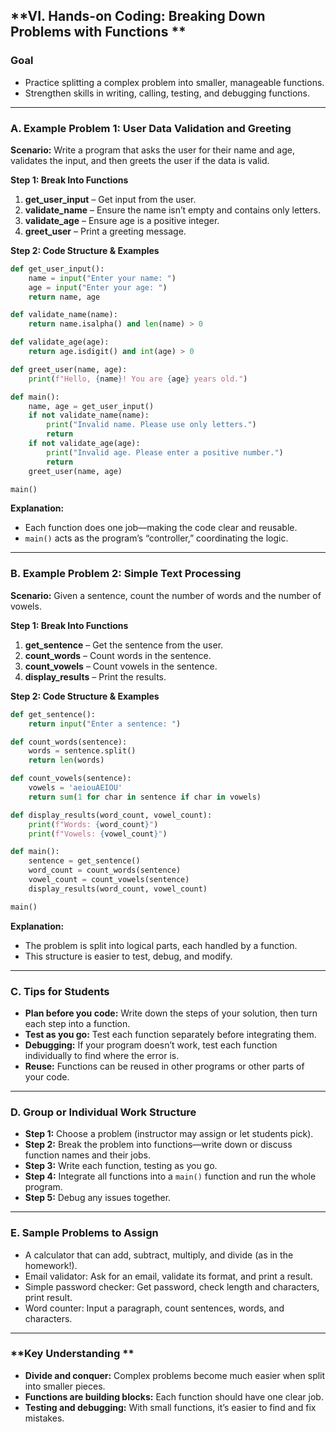 ## **VI. Hands-on Coding: Breaking Down Problems with Functions **

### **Goal**

* Practice splitting a complex problem into smaller, manageable functions.
* Strengthen skills in writing, calling, testing, and debugging functions.

---

### **A. Example Problem 1: User Data Validation and Greeting**

**Scenario:**
Write a program that asks the user for their name and age, validates the input, and then greets the user if the data is valid.

**Step 1: Break Into Functions**

1. **get\_user\_input** – Get input from the user.
2. **validate\_name** – Ensure the name isn’t empty and contains only letters.
3. **validate\_age** – Ensure age is a positive integer.
4. **greet\_user** – Print a greeting message.

**Step 2: Code Structure & Examples**

```python
def get_user_input():
    name = input("Enter your name: ")
    age = input("Enter your age: ")
    return name, age

def validate_name(name):
    return name.isalpha() and len(name) > 0

def validate_age(age):
    return age.isdigit() and int(age) > 0

def greet_user(name, age):
    print(f"Hello, {name}! You are {age} years old.")

def main():
    name, age = get_user_input()
    if not validate_name(name):
        print("Invalid name. Please use only letters.")
        return
    if not validate_age(age):
        print("Invalid age. Please enter a positive number.")
        return
    greet_user(name, age)

main()
```

**Explanation:**

* Each function does one job—making the code clear and reusable.
* `main()` acts as the program’s “controller,” coordinating the logic.

---

### **B. Example Problem 2: Simple Text Processing**

**Scenario:**
Given a sentence, count the number of words and the number of vowels.

**Step 1: Break Into Functions**

1. **get\_sentence** – Get the sentence from the user.
2. **count\_words** – Count words in the sentence.
3. **count\_vowels** – Count vowels in the sentence.
4. **display\_results** – Print the results.

**Step 2: Code Structure & Examples**

```python
def get_sentence():
    return input("Enter a sentence: ")

def count_words(sentence):
    words = sentence.split()
    return len(words)

def count_vowels(sentence):
    vowels = 'aeiouAEIOU'
    return sum(1 for char in sentence if char in vowels)

def display_results(word_count, vowel_count):
    print(f"Words: {word_count}")
    print(f"Vowels: {vowel_count}")

def main():
    sentence = get_sentence()
    word_count = count_words(sentence)
    vowel_count = count_vowels(sentence)
    display_results(word_count, vowel_count)

main()
```

**Explanation:**

* The problem is split into logical parts, each handled by a function.
* This structure is easier to test, debug, and modify.

---

### **C. Tips for Students**

* **Plan before you code:** Write down the steps of your solution, then turn each step into a function.
* **Test as you go:** Test each function separately before integrating them.
* **Debugging:** If your program doesn’t work, test each function individually to find where the error is.
* **Reuse:** Functions can be reused in other programs or other parts of your code.

---

### **D. Group or Individual Work Structure**

* **Step 1:** Choose a problem (instructor may assign or let students pick).
* **Step 2:** Break the problem into functions—write down or discuss function names and their jobs.
* **Step 3:** Write each function, testing as you go.
* **Step 4:** Integrate all functions into a `main()` function and run the whole program.
* **Step 5:** Debug any issues together.

---

### **E. Sample Problems to Assign**

* A calculator that can add, subtract, multiply, and divide (as in the homework!).
* Email validator: Ask for an email, validate its format, and print a result.
* Simple password checker: Get password, check length and characters, print result.
* Word counter: Input a paragraph, count sentences, words, and characters.

---

### **Key Understanding **

* **Divide and conquer:** Complex problems become much easier when split into smaller pieces.
* **Functions are building blocks:** Each function should have one clear job.
* **Testing and debugging:** With small functions, it’s easier to find and fix mistakes.

 
